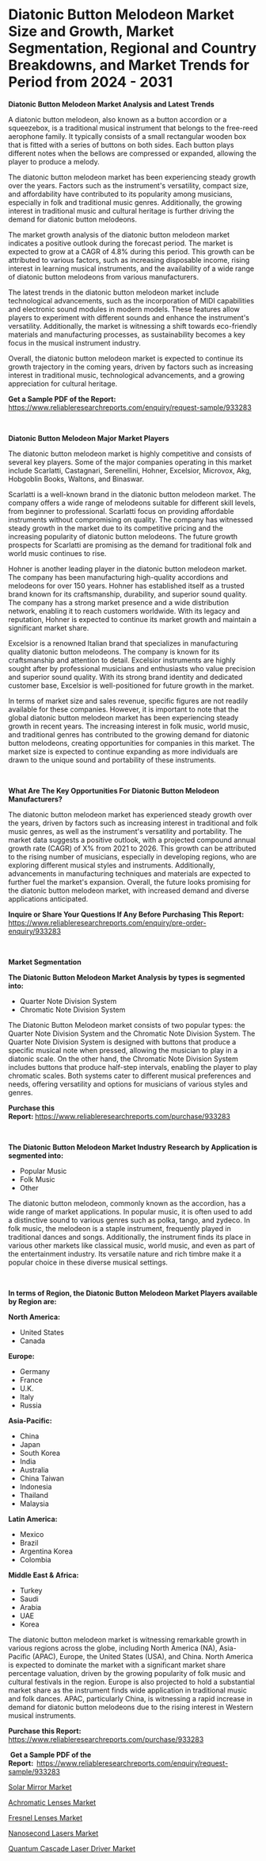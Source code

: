 <p><h1>Diatonic Button Melodeon Market Size and Growth, Market Segmentation, Regional and Country Breakdowns, and Market Trends for Period from 2024 -  2031</h1></p><p><strong>Diatonic Button Melodeon Market Analysis and Latest Trends</strong></p>
<p><p>A diatonic button melodeon, also known as a button accordion or a squeezebox, is a traditional musical instrument that belongs to the free-reed aerophone family. It typically consists of a small rectangular wooden box that is fitted with a series of buttons on both sides. Each button plays different notes when the bellows are compressed or expanded, allowing the player to produce a melody.</p><p>The diatonic button melodeon market has been experiencing steady growth over the years. Factors such as the instrument's versatility, compact size, and affordability have contributed to its popularity among musicians, especially in folk and traditional music genres. Additionally, the growing interest in traditional music and cultural heritage is further driving the demand for diatonic button melodeons.</p><p>The market growth analysis of the diatonic button melodeon market indicates a positive outlook during the forecast period. The market is expected to grow at a CAGR of 4.8% during this period. This growth can be attributed to various factors, such as increasing disposable income, rising interest in learning musical instruments, and the availability of a wide range of diatonic button melodeons from various manufacturers.</p><p>The latest trends in the diatonic button melodeon market include technological advancements, such as the incorporation of MIDI capabilities and electronic sound modules in modern models. These features allow players to experiment with different sounds and enhance the instrument's versatility. Additionally, the market is witnessing a shift towards eco-friendly materials and manufacturing processes, as sustainability becomes a key focus in the musical instrument industry.</p><p>Overall, the diatonic button melodeon market is expected to continue its growth trajectory in the coming years, driven by factors such as increasing interest in traditional music, technological advancements, and a growing appreciation for cultural heritage.</p></p>
<p><strong>Get a Sample PDF of the Report:&nbsp;</strong> <a href="https://www.reliableresearchreports.com/enquiry/request-sample/933283">https://www.reliableresearchreports.com/enquiry/request-sample/933283</a></p>
<p>&nbsp;</p>
<p><strong>Diatonic Button Melodeon Major Market Players</strong></p>
<p><p>The diatonic button melodeon market is highly competitive and consists of several key players. Some of the major companies operating in this market include Scarlatti, Castagnari, Serenellini, Hohner, Excelsior, Microvox, Akg, Hobgoblin Books, Waltons, and Binaswar.</p><p>Scarlatti is a well-known brand in the diatonic button melodeon market. The company offers a wide range of melodeons suitable for different skill levels, from beginner to professional. Scarlatti focus on providing affordable instruments without compromising on quality. The company has witnessed steady growth in the market due to its competitive pricing and the increasing popularity of diatonic button melodeons. The future growth prospects for Scarlatti are promising as the demand for traditional folk and world music continues to rise.</p><p>Hohner is another leading player in the diatonic button melodeon market. The company has been manufacturing high-quality accordions and melodeons for over 150 years. Hohner has established itself as a trusted brand known for its craftsmanship, durability, and superior sound quality. The company has a strong market presence and a wide distribution network, enabling it to reach customers worldwide. With its legacy and reputation, Hohner is expected to continue its market growth and maintain a significant market share.</p><p>Excelsior is a renowned Italian brand that specializes in manufacturing quality diatonic button melodeons. The company is known for its craftsmanship and attention to detail. Excelsior instruments are highly sought after by professional musicians and enthusiasts who value precision and superior sound quality. With its strong brand identity and dedicated customer base, Excelsior is well-positioned for future growth in the market.</p><p>In terms of market size and sales revenue, specific figures are not readily available for these companies. However, it is important to note that the global diatonic button melodeon market has been experiencing steady growth in recent years. The increasing interest in folk music, world music, and traditional genres has contributed to the growing demand for diatonic button melodeons, creating opportunities for companies in this market. The market size is expected to continue expanding as more individuals are drawn to the unique sound and portability of these instruments.</p></p>
<p>&nbsp;</p>
<p><strong>What Are The Key Opportunities For Diatonic Button Melodeon Manufacturers?</strong></p>
<p><p>The diatonic button melodeon market has experienced steady growth over the years, driven by factors such as increasing interest in traditional and folk music genres, as well as the instrument's versatility and portability. The market data suggests a positive outlook, with a projected compound annual growth rate (CAGR) of X% from 2021 to 2026. This growth can be attributed to the rising number of musicians, especially in developing regions, who are exploring different musical styles and instruments. Additionally, advancements in manufacturing techniques and materials are expected to further fuel the market's expansion. Overall, the future looks promising for the diatonic button melodeon market, with increased demand and diverse applications anticipated.</p></p>
<p><strong>Inquire or Share Your Questions If Any Before Purchasing This Report:</strong> <a href="https://www.reliableresearchreports.com/enquiry/pre-order-enquiry/933283">https://www.reliableresearchreports.com/enquiry/pre-order-enquiry/933283</a></p>
<p>&nbsp;</p>
<p><strong>Market Segmentation</strong></p>
<p><strong>The Diatonic Button Melodeon Market Analysis by types is segmented into:</strong></p>
<p><ul><li>Quarter Note Division System</li><li>Chromatic Note Division System</li></ul></p>
<p><p>The Diatonic Button Melodeon market consists of two popular types: the Quarter Note Division System and the Chromatic Note Division System. The Quarter Note Division System is designed with buttons that produce a specific musical note when pressed, allowing the musician to play in a diatonic scale. On the other hand, the Chromatic Note Division System includes buttons that produce half-step intervals, enabling the player to play chromatic scales. Both systems cater to different musical preferences and needs, offering versatility and options for musicians of various styles and genres.</p></p>
<p><strong>Purchase this Report:&nbsp;</strong><a href="https://www.reliableresearchreports.com/purchase/933283">https://www.reliableresearchreports.com/purchase/933283</a></p>
<p>&nbsp;</p>
<p><strong>The Diatonic Button Melodeon Market Industry Research by Application is segmented into:</strong></p>
<p><ul><li>Popular Music</li><li>Folk Music</li><li>Other</li></ul></p>
<p><p>The diatonic button melodeon, commonly known as the accordion, has a wide range of market applications. In popular music, it is often used to add a distinctive sound to various genres such as polka, tango, and zydeco. In folk music, the melodeon is a staple instrument, frequently played in traditional dances and songs. Additionally, the instrument finds its place in various other markets like classical music, world music, and even as part of the entertainment industry. Its versatile nature and rich timbre make it a popular choice in these diverse musical settings.</p></p>
<p>&nbsp;</p>
<p><strong>In terms of Region, the Diatonic Button Melodeon Market Players available by Region are:</strong></p>
<p>
    <p> <strong> North America: </strong>
        <ul>
            <li>United States</li>
            <li>Canada</li>
        </ul>
        </p> 
    <p> <strong> Europe: </strong>
        <ul>
            <li>Germany</li>
            <li>France</li>
            <li>U.K.</li>
            <li>Italy</li>
            <li>Russia</li>
        </ul>
        </p> 
    <p> <strong> Asia-Pacific: </strong>
        <ul>
            <li>China</li>
            <li>Japan</li>
            <li>South Korea</li>
            <li>India</li>
            <li>Australia</li>
            <li>China Taiwan</li>
            <li>Indonesia</li>
            <li>Thailand</li>
            <li>Malaysia</li>
        </ul>
        </p> 
    <p> <strong> Latin America: </strong>
        <ul>
            <li>Mexico</li>
            <li>Brazil</li>
            <li>Argentina Korea</li>
            <li>Colombia</li>
        </ul>
        </p> 
    <p> <strong> Middle East & Africa: </strong>
        <ul>
            <li>Turkey</li>
            <li>Saudi</li>
            <li>Arabia</li>
            <li>UAE</li>
            <li>Korea</li>
        </ul>
    </p>
    </p>
<p><p>The diatonic button melodeon market is witnessing remarkable growth in various regions across the globe, including North America (NA), Asia-Pacific (APAC), Europe, the United States (USA), and China. North America is expected to dominate the market with a significant market share percentage valuation, driven by the growing popularity of folk music and cultural festivals in the region. Europe is also projected to hold a substantial market share as the instrument finds wide application in traditional music and folk dances. APAC, particularly China, is witnessing a rapid increase in demand for diatonic button melodeons due to the rising interest in Western musical instruments.</p></p>
<p><strong>Purchase this Report: </strong><a href="https://www.reliableresearchreports.com/purchase/933283">https://www.reliableresearchreports.com/purchase/933283</a></p>
<p>&nbsp;<strong>Get a Sample PDF of the Report:&nbsp;&nbsp;</strong><a href="https://www.reliableresearchreports.com/enquiry/request-sample/933283">https://www.reliableresearchreports.com/enquiry/request-sample/933283</a></p>
<p><strong></strong></p>
<p><p><a href="https://medium.com/@leliajewess/solar-mirror-market-analysis-its-cagr-market-segmentation-and-global-industry-overview-2fd259442288">Solar Mirror Market</a></p><p><a href="https://medium.com/@leliajewess/achromatic-lenses-market-furnishes-information-on-market-share-market-trends-and-market-growth-002ca169f746">Achromatic Lenses Market</a></p><p><a href="https://medium.com/@leliajewess/fresnel-lenses-market-insight-market-trends-growth-forecasted-from-2024-to-2031-ec7387baa297">Fresnel Lenses Market</a></p><p><a href="https://medium.com/@mariliehowe/nanosecond-lasers-market-competitive-analysis-market-trends-and-forecast-to-2031-32fa88b464ae">Nanosecond Lasers Market</a></p><p><a href="https://medium.com/@mariliehowe/quantum-cascade-laser-driver-market-trends-and-market-analysis-forecasted-for-period-2024-2031-3490336b33b9">Quantum Cascade Laser Driver Market</a></p></p>